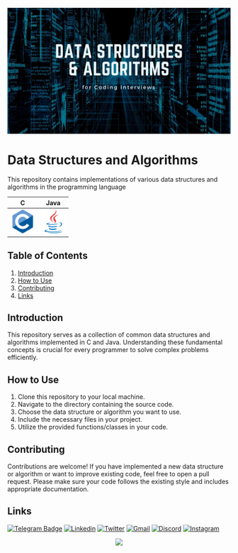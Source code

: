 ![logo](Assests/DSA.jpg)
# Data Structures and Algorithms

This repository contains implementations of various data structures and algorithms in the programming language 

<div align ="center">
  
  | C  | Java |
|----------|----------|
|<a href="https://github.com/Atharvkote/DSA-Source-Codes" ><img src="https://github.com/devicons/devicon/blob/master/icons/c/c-original.svg" title="C"  alt="C" width="55" height="55"/></a>  |<a href="https://github.com/Atharvkote/DSA-Source-Codes">  <img src="https://raw.githubusercontent.com/devicons/devicon/master/icons/java/java-original.svg" title="java" alt="java" width="55" height="55"/></a>|

</div>

## Table of Contents

1. [Introduction](#introduction)
2. [How to Use](#how-to-use)
3. [Contributing](#contributing)
4. [Links](#links)
   

## Introduction

This repository serves as a collection of common data structures and algorithms implemented in C and Java. Understanding these fundamental concepts is crucial for every programmer to solve complex problems efficiently.


## How to Use

1. Clone this repository to your local machine.
2. Navigate to the directory containing the source code.
3. Choose the data structure or algorithm you want to use.
4. Include the necessary files in your project.
5. Utilize the provided functions/classes in your code.

## Contributing

Contributions are welcome! If you have implemented a new data structure or algorithm or want to improve existing code, feel free to open a pull request. Please make sure your code follows the existing style and includes appropriate documentation.

## Links
[![Telegram Badge](https://img.shields.io/badge/Telegram-blue?style=for-the-badge&logo=telegram&logoColor=white)](https://t.me/AtharvKote)
[![Linkedin](https://img.shields.io/badge/linkedin-0A66C2?style=for-the-badge&logo=linkedin&logoColor=white)](https://www.linkedin.com/in/atharvakote)
[![Twitter](https://img.shields.io/badge/twitter-1DA1F2?style=for-the-badge&logo=twitter&logoColor=white)](https://twitter.com/ImAtharva81)
[![Gmail](https://img.shields.io/badge/Gmail-D14836?style=for-the-badge&logo=gmail&logoColor=white
)](mailto:atharvkote3@gmail.com)
[![Discord](https://img.shields.io/badge/Discord-%235865F2.svg?style=for-the-badge&logo=discord&logoColor=white)](discordapp.com/user/1238159826748702824)
[![Instagram](https://img.shields.io/badge/Instagram-%23E4405F.svg?style=for-the-badge&logo=Instagram&logoColor=white)](https://www.instagram.com/___atharv_81?igsh=MWxseGoyYmlianp6ZQ==)

<p align="center">
     <img src="https://capsule-render.vercel.app/api?type=waving&color=gradient&height=100&section=footer"/>
</p>

